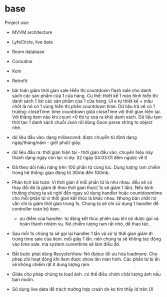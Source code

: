 # base
Project use:
  - MVVM architecture
  - LyfeCircle, live data
  - Room database
  - Coroutine
  - Koin
  - Retrofit

- bài toán giảm thời gian sale 
  Hiển thị countdown flash sale cho danh sách các sản phẩm cửa 1 cửa hàng.
Cụ thể: thiết kế 1 màn hình hiển thị danh sách 1 list các sản phẩm của 1 cửa hàng. UI e tự thiết kế + mấu chốt là nó có 1 vùng hiển thị phần countdown time.
Dữ liệu trả về có 1 trường: closeTime: time countdown giữa closeTime với thời gian hiện tại. Với thằng item nào khi count =0 thì tự xoá ra khỏi danh sách.
Dữ liệu tạm thời tạo 1 danh sách chuỗi Json rồi dùng Gson parse string to object nhé.

- dữ liệu đầu vào: dạng milisecond: được chuyển từ định dạng ngày/tháng/năm - giờ/ phút/ giây.

- dữ liệu đầu ra: thời gian hiện tại - thời gian đầu vào: chuyển hiệu này thành dạng ngày còn lại: ví dụ: 32 ngày 04:03:01 đếm ngược về 0

- Đã theo dõi hiệu năng trên 100 phần tử cùng lúc. Dung lượng ram chiếm trong hệ thống: giao động từ 30mb đến 100mb.

- Phân tích bài toán: Vì thời gian ở mỗi phần tử là như nhau. đều sẽ có thay đổi đó là giảm đi theo thời gian thực( 1s sẽ giảm 1 lần). Nếu bình thường chúng ta sẽ nghĩ đến ngay sử dụng handler hoặc countdowntime cho mỗi phần tử vì thời gian kết thúc là khác nhau. Nhưng bản chất nó vẫn chỉ là giảm thời gian trong 1s. Chúng ta sẽ chỉ sử dụng 1 handler để controller toàn bộ item. 
     + ưu điểm của handler: tự động kết thúc phiên sau khi nó được gọi và hoàn thành nhiệm vụ. Nó chiếm lượng ram rất nhỏ, dễ  thao tác.
- Sau mỗi 1s chúng ta sẽ gọi lại handler 1 lần và xử lý thời gian giảm đi trong time sale của item. mối giây 1 lần. nên chúng ta sẽ không tác động vào time sale. mà system.curenttime sẽ làm điều đó. 
- Bắt buộc phải dùng RecyclerView: Nó đượuc tối ưu hóa loadmore. Cho phép chỉ hoạt động khi item được show lên màn hình. Các phần tử bị ẩn sẽ không chiếm rất ít dung lượng ram.
- Glide cho phép chúng ta load ảnh. có thể điều chỉnh chất lượng ảnh nếu bạn muốn.
- Sử dụng live data để trách trường hợp crash do ko tìm thấy id trên UI 
